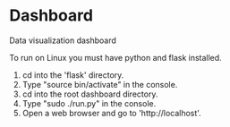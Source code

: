 # Dashboard
Data visualization dashboard


To run on Linux you must have python and flask installed.

1. cd into the 'flask' directory.
2. Type "source bin/activate" in the console.
3. cd into the root dashboard directory.
4. Type "sudo ./run.py" in the console.
5. Open a web browser and go to 'http://localhost'.
